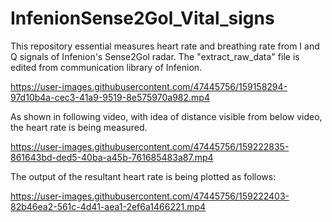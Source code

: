 # InfenionSense2Gol_Vital_signs
This repository essential measures heart rate and breathing rate from I and Q signals of Infenion's Sense2Gol radar. The "extract_raw_data" file is edited from communication library of Infenion.



https://user-images.githubusercontent.com/47445756/159158294-97d10b4a-cec3-41a9-9519-8e575970a982.mp4



As shown in following video, with idea of distance visible from below video, the heart rate is being measured.


https://user-images.githubusercontent.com/47445756/159222835-861643bd-ded5-40ba-a45b-761685483a87.mp4



The output of the resultant heart rate is being plotted as follows:


https://user-images.githubusercontent.com/47445756/159222403-82b46ea2-561c-4d41-aea1-2ef6a1466221.mp4

